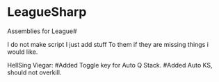 LeagueSharp
===========

Assemblies for League#

I do not make script I just add stuff
To them if they are missing things i would like.

HellSing Viegar:
	#Added Toggle key for Auto Q Stack.
	#Added Auto KS, should not overkill.
